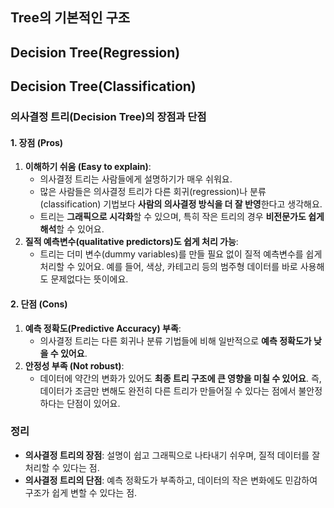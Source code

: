 ## Tree의 기본적인 구조
## Decision Tree(Regression)
## Decision Tree(Classification)
### 의사결정 트리(Decision Tree)의 장점과 단점

#### 1. 장점 (Pros)

1. **이해하기 쉬움 (Easy to explain)**:
    - 의사결정 트리는 사람들에게 설명하기가 매우 쉬워요.
    - 많은 사람들은 의사결정 트리가 다른 회귀(regression)나 분류(classification) 기법보다 **사람의 의사결정 방식을 더 잘 반영**한다고 생각해요.
    - 트리는 **그래픽으로 시각화**할 수 있으며, 특히 작은 트리의 경우 **비전문가도 쉽게 해석**할 수 있어요.
2. **질적 예측변수(qualitative predictors)도 쉽게 처리 가능**:
    - 트리는 더미 변수(dummy variables)를 만들 필요 없이 질적 예측변수를 쉽게 처리할 수 있어요. 예를 들어, 색상, 카테고리 등의 범주형 데이터를 바로 사용해도 문제없다는 뜻이에요.

#### 2. 단점 (Cons)

1. **예측 정확도(Predictive Accuracy) 부족**:
    - 의사결정 트리는 다른 회귀나 분류 기법들에 비해 일반적으로 **예측 정확도가 낮을 수 있어요**.
2. **안정성 부족 (Not robust)**:
    - 데이터에 약간의 변화가 있어도 **최종 트리 구조에 큰 영향을 미칠 수 있어요**. 즉, 데이터가 조금만 변해도 완전히 다른 트리가 만들어질 수 있다는 점에서 불안정하다는 단점이 있어요.

### 정리

- **의사결정 트리의 장점**: 설명이 쉽고 그래픽으로 나타내기 쉬우며, 질적 데이터를 잘 처리할 수 있다는 점.
- **의사결정 트리의 단점**: 예측 정확도가 부족하고, 데이터의 작은 변화에도 민감하여 구조가 쉽게 변할 수 있다는 점.